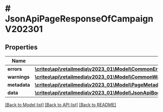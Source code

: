 # # JsonApiPageResponseOfCampaignV202301

## Properties

Name | Type | Description | Notes
------------ | ------------- | ------------- | -------------
**errors** | [**\criteo\api\retailmedia\v2023_01\Model\CommonError[]**](CommonError.md) |  | [optional]
**warnings** | [**\criteo\api\retailmedia\v2023_01\Model\CommonWarning[]**](CommonWarning.md) |  | [optional]
**metadata** | [**\criteo\api\retailmedia\v2023_01\Model\PageMetadata**](PageMetadata.md) |  |
**data** | [**\criteo\api\retailmedia\v2023_01\Model\JsonApiBodyWithIdOfInt64AndCampaignV202301AndCampaignV202301[]**](JsonApiBodyWithIdOfInt64AndCampaignV202301AndCampaignV202301.md) |  |

[[Back to Model list]](../../README.md#models) [[Back to API list]](../../README.md#endpoints) [[Back to README]](../../README.md)
